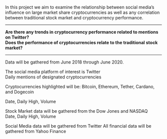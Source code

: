 In this project we aim to examine the relationship between social media’s influence on large market share cryptocurrencies as well as any correlation between traditional stock market and cryptocurrency performance.
***
**Are there any trends in cryptocurrency performance related to mentions on Twitter?  
Does the performance of cryptocurrencies relate to the traditional stock market?**
***
Data will be gathered from June 2018 through June 2020.

The social media platform of interest is Twitter  
Daily mentions of designated cryptocurrencies

Cryptocurrencies highlighted will be: Bitcoin, Ethereum, Tether, Cardano, and Dogecoin  

   Date, Daily High, Volume

Stock Market data will be gathered from the Dow Jones and NASDAQ  
   Date, Daily High, Volume
	
Social Media data will be gathered from Twitter
All financial data will be gathered from Yahoo Finance
